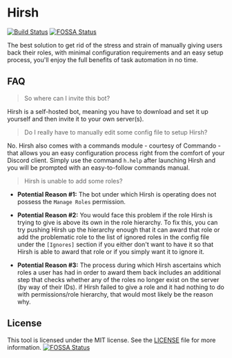 # Hirsh
[![Build Status](https://travis-ci.com/Jinzulen/Hirsh.svg?token=MXEtiSKq3cqJjx1QL5pr&branch=master)](https://travis-ci.com/Jinzulen/Hirsh) [![FOSSA Status](https://app.fossa.com/api/projects/git%2Bgithub.com%2FJinzulen%2FHirsh.svg?type=shield)](https://app.fossa.com/projects/git%2Bgithub.com%2FJinzulen%2FHirsh?ref=badge_shield)

The best solution to get rid of the stress and strain of manually giving users back their roles, with minimal configuration requirements and an easy setup process, you'll enjoy the full benefits of task automation in no time.

## FAQ
> So where can I invite this bot?

Hirsh is a self-hosted bot, meaning you have to download and set it up yourself and then invite it to your own server(s).

> Do I really have to manually edit some config file to setup Hirsh?

No. Hirsh also comes with a commands module - courtesy of Commando - that allows you an easy configuration process right from the comfort of your Discord client. Simply use the command `h.help` after launching Hirsh and you will be prompted with an easy-to-follow commands manual.

> Hirsh is unable to add some roles?

- **Potential Reason #1:** The bot under which Hirsh is operating does not possess the `Manage Roles` permission.

- **Potential Reason #2:** You would face this problem if the role Hirsh is trying to give is above its own in the role hierarchy. To fix this, you can try pushing Hirsh up the hierarchy enough that it can award that role or add the problematic role to the list of ignored roles in the config file under the `[Ignores]` section if you either don't want to have it so that Hirsh is able to award that role or if you simply want it to ignore it.

- **Potential Reason #3:** The process during which Hirsh ascertains which roles a user has had in order to award them back includes an additional step that checks whether any of the roles no longer exist on the server (by way of their IDs). if Hirsh failed to give a role and it had nothing to do with permissions/role hierarchy, that would most likely be the reason why.


## License
This tool is licensed under the MIT license. See the [LICENSE](https://github.com/Jinzulen/Hirsh/blob/master/LICENSE.md) file for more information.
[![FOSSA Status](https://app.fossa.com/api/projects/git%2Bgithub.com%2FJinzulen%2FHirsh.svg?type=large)](https://app.fossa.com/projects/git%2Bgithub.com%2FJinzulen%2FHirsh?ref=badge_large)
